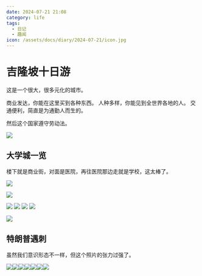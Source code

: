 ```yaml
---
date: 2024-07-21 21:08
category: life
tags:
  - 日记
  - 趣闻
icon: /assets/docs/diary/2024-07-21/icon.jpg
---
```

# 吉隆坡十日游

这是一个很大，很多元化的城市。

商业发达，你能在这里买到各种东西。
人种多样，你能见到全世界各地的人。
交通便利，简直是为通勤人而生的。

然后这个国家遵守劳动法。

![](../../assets/docs/diary/2024-07-21/0721.jpg)

## 大学城一览

楼下就是商业街，对面是医院，再往医院那边走就是学校，这太棒了。


![](../../assets/docs/diary/2024-07-21/kl3.jpg)

![](../../assets/docs/diary/2024-07-21/mixue.jpg)


![](../../assets/docs/diary/2024-07-21/kl7.jpg)
![](../../assets/docs/diary/2024-07-21/kl1.jpg)
![](../../assets/docs/diary/2024-07-21/kl2.jpg)
![](../../assets/docs/diary/2024-07-21/kl4.jpg)

![](../../assets/docs/diary/2024-07-21/rm.jpg)
## 特朗普遇刺

虽然我们意识形态不一样，但这个照片的张力过强了。

![](../../assets/docs/diary/2024-07-21/trump7.jpg)![](../../assets/docs/diary/2024-07-21/trump1.jpg)![](../../assets/docs/diary/2024-07-21/trump6.jpg)![](../../assets/docs/diary/2024-07-21/trump2.jpg)![](../../assets/docs/diary/2024-07-21/trump5.jpg)![](../../assets/docs/diary/2024-07-21/trump4.png)![](../../assets/docs/diary/2024-07-21/trump3.jpg)

